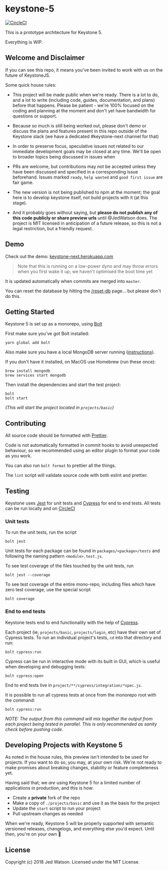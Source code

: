 # keystone-5

[![CircleCI](https://circleci.com/gh/keystonejs/keystone-5.svg?style=shield&circle-token=6b4c9e250b2b61403b64c9b66ab7f4de6b0b4dde)](https://circleci.com/gh/keystonejs/keystone-5)

This is a prototype architecture for Keystone 5.

Everything is WIP.

## Welcome and Disclaimer

If you can see this repo, it means you've been invited to work with us on the future of KeystoneJS.

Some quick house rules:

* This project will be made public when we're ready. There is a lot to do, and a lot to write (including code, guides, documentation, and plans) before that happens. Please be patient - we're 100% focused on the coding and planning at the moment and don't yet have bandwidth for questions or support.

* Because so much is still being worked out, please don't demo or discuss the plans and features present in this repo outside of the Keystone slack (we have a dedicated #keystone-next channel for that)

* In order to preserve focus, speculative issues not related to our immediate development goals may be closed at any time. We'll be open to broader topics being discussed in issues when 

* PRs are welcome, but contributions may not be accepted unless they have been discussed and specified in a corresponding issue beforehand. Issues marked `ready`, `help wanted` and `good first issue` are fair game.

* The new version is not being published to npm at the moment; the goal here is to develop keystone itself, not build projects with it (at this stage).

* And it probably goes without saying, but **please do not publish any of this code publicly or share preview urls** until @JedWatson does. The project is MIT licensed in anticipation of a future release, so this is not a legal restriction, but a friendly request.

## Demo

Check out the demo: [keystone-next.herokuapp.com](http://keystone-next.herokuapp.com)

> Note that this is running on a low-power dyno and may throw errors when you first wake it up; we haven't optimised the boot time yet

It is updated automatically when commits are merged into `master`.

You can reset the database by hitting the [/reset-db](http://keystone-next.herokuapp.com/reset-db)
page... but please don't do this.

## Getting Started

Keystone 5 is set up as a monorepo, using [Bolt](http://boltpkg.com/)

First make sure you've got Bolt installed:

```
yarn global add bolt
```

Also make sure you have a local MongoDB server running ([instructions](https://docs.mongodb.com/getting-started/shell/installation/)).

If you don't have it installed, on MacOS use Homebrew (run these once):

```
brew install mongodb
brew services start mongodb
```

Then install the dependencies and start the test project:

```
bolt
bolt start
```

_(This will start the project located in `projects/basic`)_

## Contributing

All source code should be formatted with [Prettier](https://github.com/prettier/prettier).

Code is not automatically formatted in commit hooks to avoid unexpected behaviour, so we recommended using an editor plugin to format your code as you work.

You can also run `bolt format` to prettier all the things.

The `lint` script will validate source code with both eslint and prettier.

## Testing

Keystone uses [Jest](https://facebook.github.io/jest/) for unit tests and [Cypress](https://www.cypress.io/) for end to end tests. All tests can be run locally and on [CircleCI]((https://circleci.com/gh/keystonejs/keystone-5).)

### Unit tests

To run the unit tests, run the script

`bolt jest`

Unit tests for each package can be found in `packages/<package>/tests` and following the naming pattern `<module>.test.js`.

To see test coverage of the files touched by the unit tests, run

`bolt jest --coverage`

To see test coverage of the entire mono-repo, including files which have zero test coverage, use the special script

`bolt coverage`

### End to end tests

Keystone tests end to end functionality with the help of [Cypress](https://www.cypress.io/).

Each project (ie; `projects/basic`, `projects/login`, etc) have their own set of Cypress tests. To run an individual project's tests, `cd` into that directory and run:

`bolt cypress:run`

Cypress can be run in interactive mode with its built in GUI, which is useful when developing and debugging tests:

`bolt cypress:open`

End to end tests live in `project/**/cypress/integration/*spec.js`.

It is possible to run all cypress tests at once from the monorepo root with the command:

`bolt cypress:run`

_NOTE: The output from this command will mix together the output from each project being tested in parallel. This is only recommended as sanity check before pushing code._

## Developing Projects with Keystone 5

As noted in the house rules, this preview isn't intended to be used for projects. If you want to do so, you may, at your own risk. We're not ready to make promises about breaking changes, stability or feature completeness yet.

Having said that; we _are_ using Keystone 5 for a limited number of applications in production, and this is how:

* Create a **private** fork of the repo
* Make a copy of `./projects/basic` and use it as the basis for the project
* Update the `start` script to run your project
* Pull upstream changes as needed

When we're ready, Keystone 5 will be properly supported with semantic versioned releases, changelogs, and everything else you'd expect. Until then, you're on your own 🙂

## License

Copyright (c) 2018 Jed Watson. Licensed under the MIT License.
